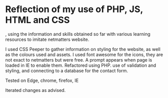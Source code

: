 # Reflection of my use of PHP, JS, HTML and CSS

, using the information and skills obtained so far with various learning resources to imitate netmatters website.

I used CSS Peeper to gather information on styling for the website, as well as the colours used and assets.
I used font awesome for the icons, they are not exact to netmatters but were free. A prompt appears when page is loaded in IE to enable them.
Refactored using PHP.
use of validation and styling, and connecting to a database for the contact form.

Tested on Edge, chrome, firefox, IE

Iterated changes as advised.

